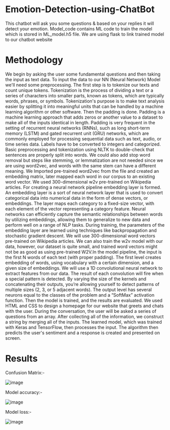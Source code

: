 # Emotion-Detection-using-ChatBot
This chatbot will ask you some questions & based on your replies it will detect your emotion.
Model_code contains ML code to train the model which is stored in ML_model.h5 file. We are using flask to link trained model to our chatbot website 
# Methodology
We begin by asking the user some fundamental questions and then taking the input as text data. To input the data to our NN (Neural Network) Model we'll need some preprocessing. The first step is to tokenize our texts and count unique tokens. Tokenization is the process of dividing a text or a series of characters into smaller parts, known as tokens, which are typically words, phrases, or symbols. Tokenization's purpose is to make text analysis easier by splitting it into meaningful units that can be handled by a machine learning algorithm or other software. Then the padding is done. Padding is a machine learning approach that adds zeros or another value to a dataset to make all of the inputs identical in length. Padding is very frequent in the setting of recurrent neural networks (RNNs), such as long short-term memory (LSTM) and gated recurrent unit (GRU) networks, which are commonly employed for processing sequential data such as text, audio, or time series data. Labels have to be converted to integers and categorized. 
Basic preprocessing and tokenization using NLTK to double-check that sentences are properly split into words. We could also add stop word removal but steps like stemming, or lemmatization are not needed since we are using word2vec, and words with the same stem can have a different meaning. We Imported pre-trained word2vec from the file and created an embedding matrix, later mapped each word in our corpus to an existing word vector. We used 300-dimensional w2v pre-trained on Wikipedia articles. For creating a neural network pipeline embedding layer is formed. An embedding layer is a sort of neural network layer that is used to convert categorical data into numerical data in the form of dense vectors, or embeddings. The layer maps each category to a fixed-size vector, with each element of the vector representing a category feature. Neural networks can efficiently capture the semantic relationships between words by utilizing embeddings, allowing them to generalize to new data and perform well on a range of NLP tasks. During training, the parameters of the embedding layer are learned using techniques like backpropagation and stochastic gradient descent. We will use 300-dimensional word vectors pre-trained on Wikipedia articles. We can also train the w2v model with our data, however, our dataset is quite small, and trained word vectors might not be as good as using pre-trained W2V.In the model pipeline, the input is the first N words of each text (with proper padding). The first level creates embedding of words, using vocabulary with a certain dimension, and a given size of embeddings. We will use a 1D convolutional neural network to extract features from our data. The result of each convolution will fire when a special pattern is detected. By varying the size of the kernels and concatenating their outputs, you’re allowing yourself to detect patterns of multiple sizes (2, 3, or 5 adjacent words). The output level has several neurons equal to the classes of the problem and a “SoftMax” activation function. Then the model is trained, and the results are evaluated. 
We used HTML and CSS to design a homepage for our website that greets and chats with the user. During the conversation, the user will be asked a series of questions from an array. After collecting all of the information, we construct a string by merging all of the inputs. The learned model, which was trained with Keras and TensorFlow, then processes the input. The algorithm then predicts the user's sentiment and a response is created and presented on screen. 

# Results
Confusion Matrix:-

![image](https://github.com/Aniee2002/Emotion-Detection-using-Chatbot/assets/88838805/891a292e-e14e-4663-a301-0903897f407d)


Model accuracy:-

![image](https://github.com/Aniee2002/Emotion-Detection-using-Chatbot/assets/88838805/37f8fa53-a200-4c68-84ca-218cc4c40e1e)

Model loss:-

![image](https://github.com/Aniee2002/Emotion-Detection-using-Chatbot/assets/88838805/0aff81d8-8bbd-415f-8acc-740181cdfe4c)



